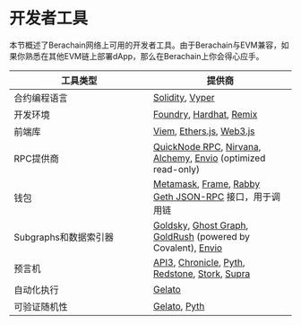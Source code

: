 # 开发者工具

本节概述了Berachain网络上可用的开发者工具。由于Berachain与EVM兼容，如果你熟悉在其他EVM链上部署dApp，那么在Berachain上你会得心应手。

<table><thead><tr><th width="233">工具类型</th><th>提供商</th></tr></thead><tbody><tr><td>合约编程语言</td><td><a href="https://docs.soliditylang.org/en/v0.8.20/">Solidity</a>, <a href="https://docs.vyperlang.org/en/stable/">Vyper</a></td></tr><tr><td>开发环境</td><td><a href="https://github.com/foundry-rs/foundry">Foundry</a>, <a href="https://hardhat.org/">Hardhat</a>, <a href="https://remix.ethereum.org/">Remix</a></td></tr><tr><td>前端库</td><td><a href="https://viem.sh/">Viem</a>, <a href="https://docs.ethers.org/v5/">Ethers.js</a>, <a href="https://web3js.readthedocs.io/en/v1.10.0/">Web3.js</a></td></tr><tr><td>RPC提供商</td><td><a href="https://quicknode.notion.site/QuickNode-Benefits-for-Berachain-Developers-175d54ec5d644f598fde797633add2c1?pvs=4">QuickNode RPC</a>, <a href="https://nirvanalabs.io/nodes/berachain">Nirvana</a>, <a href="https://www.alchemy.com/">Alchemy</a>, <a href="https://envio.dev/">Envio</a> (optimized read-only)</td></tr><tr><td>钱包</td><td><a href="https://metamask.io/">Metamask</a>, <a href="https://frame.sh/">Frame</a>, <a href="https://rabby.io/">Rabby</a><br><a href="https://geth.ethereum.org/docs/interacting-with-geth/rpc">Geth JSON-RPC</a> 接口，用于调用链</td></tr><tr><td>Subgraphs和数据索引器</td><td><a href="https://goldsky.com/">Goldsky</a>, <a href="https://ghostgraph.xyz/">Ghost Graph</a>, <a href="https://goldrush.dev/docs/networks/berachain-testnet/">GoldRush</a> (powered by Covalent), <a href="https://envio.dev/">Envio</a></td></tr><tr><td>预言机</td><td><a href="https://api3.org/">API3</a>, <a href="https://chroniclelabs.org/">Chronicle</a>, <a href="https://pyth.network/">Pyth</a>, <a href="https://docs.redstone.finance/docs/introduction">Redstone</a>, <a href="https://www.stork.network/">Stork</a>, <a href="https://supra.com/">Supra</a></td></tr><tr><td>自动化执行</td><td><a href="https://www.gelato.network/web3-functions">Gelato</a></td></tr><tr><td>可验证随机性</td><td><a href="https://app.gelato.network/vrf">Gelato</a>, <a href="https://docs.pyth.network/entropy">Pyth</a></td></tr></tbody></table>
